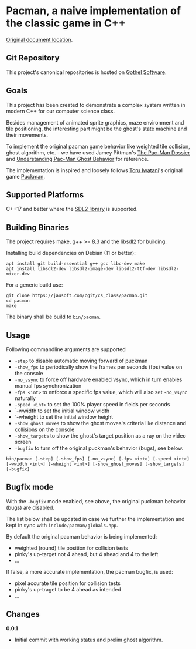 # Pacman, a naive implementation of the classic game in C++

[Original document location](https://jausoft.com/cgit/cs_class/pacman.git/about/).

## Git Repository
This project's canonical repositories is hosted on [Gothel Software](https://jausoft.com/cgit/cs_class/pacman.git/).

## Goals
This project has been created to demonstrate a complex system written in modern C++
for our computer science class.

Besides management of animated sprite graphics, maze environment and tile positioning,
the interesting part might be the ghost's state machine and their movements.

To implement the original pacman game behavior like weighted tile collision,
ghost algorithm, etc. - we have used Jamey Pittman's [The Pac-Man Dossier](https://www.gamedeveloper.com/design/the-pac-man-dossier)
and [Understanding Pac-Man Ghost Behavior](https://gameinternals.com/understanding-pac-man-ghost-behavior)
for reference.

The implementation is inspired and loosely follows [Toru Iwatani](https://en.wikipedia.org/wiki/Toru_Iwatani)'s
original game [Puckman](https://en.wikipedia.org/wiki/Pac-Man).

## Supported Platforms
C++17 and better where the [SDL2 library](https://www.libsdl.org/) is supported.

## Building Binaries
The project requires make, g++ >= 8.3 and the libsdl2 for building.

Installing build dependencies on Debian (11 or better):
~~~~~~~~~~~~~~~~~~~~~~~~~~~~~~~~~~~~~~~~~~~~~~~~~~~~~~~~~~~~~~~~~~{.sh}
apt install git build-essential g++ gcc libc-dev make
apt install libsdl2-dev libsdl2-image-dev libsdl2-ttf-dev libsdl2-mixer-dev
~~~~~~~~~~~~~~~~~~~~~~~~~~~~~~~~~~~~~~~~~~~~~~~~~~~~~~~~~~~~~~~~~~

For a generic build use:
~~~~~~~~~~~~~~~~~~~~~~~~~~~~~~~~~~~~~~~~~~~~~~~~~~~~~~~~~~~~~{.sh}
git clone https://jausoft.com/cgit/cs_class/pacman.git
cd pacman
make
~~~~~~~~~~~~~~~~~~~~~~~~~~~~~~~~~~~~~~~~~~~~~~~~~~~~~~~~~~~~~

The binary shall be build to `bin/pacman`.

## Usage

Following commandline arguments are supported
- `-step` to disable automatic moving forward of puckman
- `-show_fps` to periodically show the frames per seconds (fps) value on the console
- `-no_vsync` to force off hardware enabled vsync, which in turn enables manual fps synchronization
- `-fps <int>` to enforce a specific fps value, which will also set `-no_vsync` naturally
- `-speed <int>` to set the 100% player speed in fields per seconds
- `-wwidth <int> to set the initial window width
- `-wheight <int> to set the initial window height
- `-show_ghost_moves` to show the ghost moves's criteria like distance and collisions on the console
- `-show_targets` to show the ghost's target position as a ray on the video screen
- `-bugfix` to turn off the original puckman's behavior (bugs), see below.

~~~~~~~~~~~~~~~~~~~~~~~~~~~~~~~~~~~~~~~~~~~~~~~~~~~~~~~~~~~~~{.sh}
bin/pacman [-step] [-show_fps] [-no_vsync] [-fps <int>] [-speed <int>] [-wwidth <int>] [-wheight <int>] [-show_ghost_moves] [-show_targets] [-bugfix]
~~~~~~~~~~~~~~~~~~~~~~~~~~~~~~~~~~~~~~~~~~~~~~~~~~~~~~~~~~~~~

## Bugfix mode

With the `-bugfix` mode enabled, see above,
the original puckman behavior (bugs) are disabled.

The list below shall be updated in case we further the implementation
and kept in sync with `include/pacman/globals.hpp`.

By default the original pacman behavior is being implemented:
- weighted (round) tile position for collision tests
- pinky's up-target not 4 ahead, but 4 ahead and 4 to the left
- ...

If false, a more accurate implementation, the pacman bugfix, is used:
- pixel accurate tile position for collision tests
- pinky's up-traget to be 4 ahead as intended
- ...

## Changes

**0.0.1**

* Initial commit with working status and prelim ghost algorithm.

